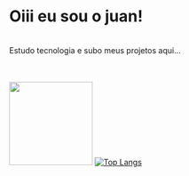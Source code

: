 <h1>Oiii eu sou o juan!</h1>
<br>
 Estudo tecnologia e subo meus projetos aqui...

<br>
<br>
<br>


<img height="150em" src="https://github-readme-stats.vercel.app/api?username=juan9321&layout=compact&show_icons=true&theme=dark"/>       [![Top Langs](https://github-readme-stats.vercel.app/api/top-langs/?username=juan9321&layout=compact)](https://github.com/anuraghazra/github-readme-stats)


